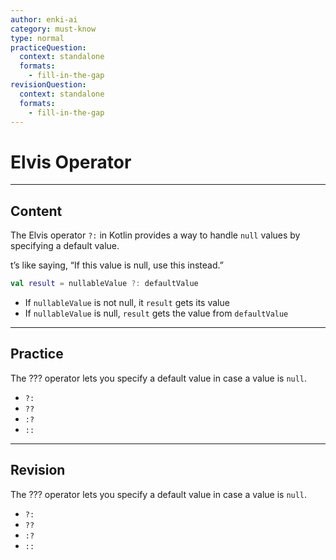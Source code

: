```yaml
---
author: enki-ai
category: must-know
type: normal
practiceQuestion:
  context: standalone
  formats:
    - fill-in-the-gap
revisionQuestion:
  context: standalone
  formats:
    - fill-in-the-gap
---
```


# Elvis Operator

---
## Content

The Elvis operator `?:` in Kotlin provides a way to handle `null` values by specifying a default value.

t’s like saying, “If this value is null, use this instead.”

```kotlin
val result = nullableValue ?: defaultValue
```

- If `nullableValue` is not null, it `result` gets its value
- If `nullableValue` is null, `result` gets the value from `defaultValue`


---
## Practice

The ??? operator lets you specify a default value in case a value is `null`.

- `?:`
- `??`
- `:?`
- `::`


---
## Revision

The ??? operator lets you specify a default value in case a value is `null`.

- `?:`
- `??`
- `:?`
- `::`


